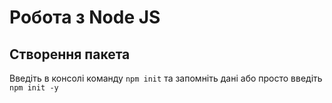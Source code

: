 # Робота з Node JS

## Створення пакета

Введіть в консолі команду `npm init` та запомніть дані або просто введіть `npm init -y`